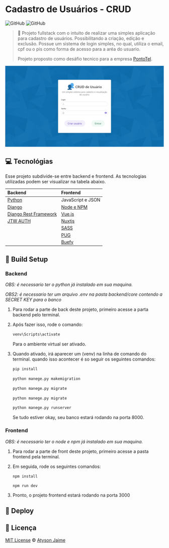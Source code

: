 # Cadastro de Usuários - CRUD

![GitHub](https://img.shields.io/badge/Atysonjaime-CRUD__User-9cf)
![GitHub](https://img.shields.io/github/license/atysonjaime/CRUD_User)

> 👤 Projeto fullstack com o intuito de realizar uma simples aplicação para cadastro de usuários. Possibilitando a criação, edição e exclusão. Possue um sistema de login simples, no qual, utiliza o email, cpf ou o pis como forma de acesso para a aréa do usuario.
>
> Projeto proposto como desáfio tecnico para a empresa [PontoTel](https://www.pontotel.com.br/).

![Login Page](/frontend/assets/capa_login.png)

## 💻 Tecnológias

Esse projeto subdivide-se entre backend e frontend. As tecnologias utilizadas podem ser visualizar na tabela abaixo.

| **Backend**                                                    | **Frontend**                                      |
| :------------------------------------------------------------- | :------------------------------------------------ |
| [Python](https://www.python.org)                               | JavaScript e JSON                                 |
| [Django](https://www.djangoproject.com)                        | [Node e NPM](https://nodejs.org/en/)              |
| [Django Rest Framework](https://www.django-rest-framework.org) | [Vue.js](https://vuejs.org)                       |
| [JTW AUTH](https://jwt.io/introduction)                        | [Nuxtjs](https://nuxtjs.org)                      |
|                                                                | [SASS](https://sass-lang.com)                     |
|                                                                | [PUG](https://pugjs.org/api/getting-started.html) |
|                                                                | [Buefy](https://buefy.org)                        |

## 🔧 Build Setup

### Backend

_OBS: é necessario ter o python já instalado em sua maquina._

_OBS2: é necessario ter um arquivo .env na pasta backend/core contendo a SECRET KEY para o banco_

1. Para rodar a parte de back deste projeto, primeiro acesse a parta backend pelo terminal.

2. Após fazer isso, rode o comando:

   ```cmd
   venv\Scripts\activate
   ```

   Para o ambiente virtual ser ativado.

3. Quando ativado, irá aparecer um (venv) na linha de comando do terminal. quando isso acontecer é so seguir os seguintes comandos:

   ```python
   pip install
   ```

   ```python
   python manege.py makemigration
   ```

   ```python
   python manege.py migrate
   ```

   ```python
   python manege.py migrate
   ```

   ```python
   python manege.py runserver
   ```

   Se tudo estiver okay, seu banco estará rodando na porta 8000.

### Frontend

_OBS: é necessario ter o node e npm já instalado em sua maquina._

1. Para rodar a parte de front deste projeto, primeiro acesse a pasta frontend pela terminal.

2. Em seguida, rode os seguintes comandos:

   ```node
   npm install
   ```

   ```node
   npm run dev
   ```

3. Pronto, o projeto frontend estará rodando na porta 3000

## 🚀 Deploy

## 📝 Licença

[MIT License](https://github.com/AtysonJaime/CRUD_user/blob/main/LICENSE) © [Atyson Jaime](https://atysonjaime.github.io)
